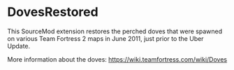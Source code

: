 DovesRestored
=============

This SourceMod extension restores the perched doves that were spawned on various
Team Fortress 2 maps in June 2011, just prior to the Uber Update.

More information about the doves:
https://wiki.teamfortress.com/wiki/Doves
